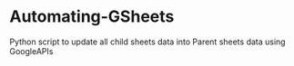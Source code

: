 # Automating-GSheets
Python script to update all child sheets data into Parent sheets data using GoogleAPIs
